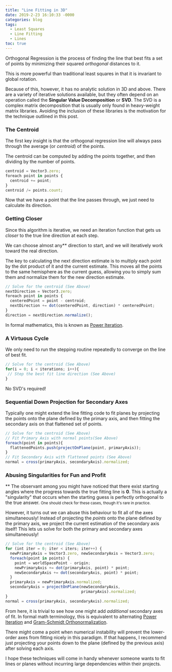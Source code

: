 ```yaml
---
title: "Line Fitting in 3D"
date: 2019-2-23 16:10:33 -0000
categories: blog
tags:
  - Least Squares
  - Line Fitting
  - Lines
toc: true
---
```


Orthogonal Regression is the process of finding the line that best fits a set of points by minimizing their squared _orthogonal_ distances to it.

<!-- Hide the Table of Contents (but keep the navigation :^) ... -->
<script type="text/javascript">
  document.getElementsByClassName('toc')[0].style.display = 'none';
</script>
<!-- Load the Three.js library, assorted helpers, and the actual line fitting script code... -->
<script type="text/javascript" src="../../assets/js/three.js"></script>
<script type="text/javascript" src="../../assets/js/DragControls.js"></script>
<script type="text/javascript" src="../../assets/js/OrbitControls.js"></script>
<script type="text/javascript" src="../../assets/js/IK/Environment.js"></script>
<script type="text/javascript" src="../../assets/js/LineFitting/LineFitting.js" orbit="enabled"
    residuals="enabled"></script>

This is more powerful than traditional least squares in that it is invariant to global rotation.

Because of this, however, it has no analytic solution in 3D and above.  There are a variety of iterative solutions available, but they often depend on an operation called the **Singular Value Decomposition** or **SVD**.  The SVD is a complex matrix decomposition that is usually only found in heavy-weight matrix libraries.  Avoiding the inclusion of these libraries is the motivation for the technique outlined in this post.

### The Centroid

The first key insight is that the orthogonal regression line will always pass through the average (or _centroid_) of the points.

The centroid can be computed by adding the points together, and then dividing by the number of points.
~~~ javascript
centroid = Vector3.zero;
foreach point in points {
  centroid += point;
}
centroid /= points.count;
~~~
<script type="text/javascript" src="../../assets/js/LineFitting/VisualizeAverage.js" orbit="enabled"></script>

Now that we have a point that the line passes through, we just need to calculate its direction.

### Getting Closer

Since this algorithm is iterative, we need an iteration function that gets us _closer_ to the true line direction at each step.

We can choose almost any** direction to start, and we will iteratively work toward the real direction.

The key to calculating the next direction estimate is to multiply each point by the dot product of it and the current estimate.   This moves all the points to the same hemisphere as the current guess, allowing you to simply sum them and normalize them for the new direction estimate.

~~~ javascript
// Solve for the centroid (See Above)
nextDirection = Vector3.zero;
foreach point in points {
  centeredPoint = point - centroid;
  nextDirection += dot(centeredPoint, direction) * centeredPoint;
}
direction = nextDirection.normalize();
~~~
<script type="text/javascript" src="../../assets/js/LineFitting/LineStepping.js" orbit="enabled"></script>

In formal mathematics, this is known as [Power Iteration](https://en.wikipedia.org/wiki/Power_iteration).

### A Virtuous Cycle

We only need to run the stepping routine repeatedly to converge on the line of best fit.

~~~ javascript
// Solve for the centroid (See Above)
for(i = 0; i < iterations; i++){
 // Step the best fit line direction (See Above)
}
~~~
<script type="text/javascript" src="../../assets/js/LineFitting/LineFitting.js" orbit="enabled" residuals="disabled"></script>

No SVD's required!

### Sequential Down Projection for Secondary Axes

Typically one might extend the line fitting code to fit planes by projecting the points onto the plane defined by the primary axis, and then fitting the secondary axis on that flattened set of points.

~~~ javascript
// Solve for the centroid (See Above)
// Fit Primary Axis with normal points(See Above)
foreach(point in points){
  flattenedPoints.push(projectOnPlane(point, primaryAxis));
} 
// Fit Secondary Axis with flattened points (See Above)
normal = cross(primaryAxis, secondaryAxis).normalized;
~~~

### Abusing Singularities for Fun and Profit

** The observant among you might have noticed that there exist starting angles where the progress towards the true fitting line is **0**.  This is actually a "singularity" that occurs when the starting guess is perfectly orthogonal to the true answer.   <small>One should check for these cases, though it's rare in practice.</small>

However, it turns out we can abuse this behaviour to fit all of the axes simultaneously!  Instead of projecting the _points_ onto the plane defined by the primary axis, we project the current estimation of the secondary axis itself!  This lets us solve for both the primary and secondary axes simultaneously!

~~~ javascript
// Solve for the centroid (See Above)
for (int iter = 0; iter < iters; iter++) {
  newPrimaryAxis = Vector3.zero, newSecondaryAxis = Vector3.zero;
  foreach(point in points) {
    point = worldSpacePoint - origin;
    newPrimaryAxis += dot(primaryAxis, point) * point;
    newSecondaryAxis += dot(secondaryAxis, point) * point;
  }
  primaryAxis = newPrimaryAxis.normalized;
  secondaryAxis = projectOnPlane(newSecondaryAxis, 
                                 primaryAxis).normalized;
}
normal = cross(primaryAxis, secondaryAxis).normalized;
~~~
<script type="text/javascript" src="../../assets/js/LineFitting/PlaneFitting.js" orbit="enabled" residuals="enabled"></script>

From here, it is trivial to see how one might add _additional_ secondary axes of fit.  In formal math terminology, this is equivalent to alternating [Power Iteration](https://en.wikipedia.org/wiki/Power_iteration) and [Gram-Schmidt Orthonormalization](https://en.wikipedia.org/wiki/Gram%E2%80%93Schmidt_process).

There might come a point when numerical instability will prevent the lower-order axes from fitting nicely in this paradigm.  If that happens, I recommend just projecting your points down to the plane (defined by the previous axis) after solving each axis.

I hope these techniques will come in handy whenever someone wants to fit lines or planes without incurring large dependencies within their projects.